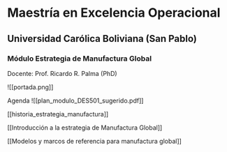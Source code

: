 # Maestría en Excelencia Operacional

## Universidad Carólica Boliviana (San Pablo)

### Módulo Estrategia de Manufactura Global

Docente: Prof. Ricardo R. Palma (PhD)



![[portada.png]]

Agenda
![[plan_modulo_DES501_sugerido.pdf]]

[[historia_estrategia_manufactura]]

[[Introducción a la estrategia de Manufactura Global]]

[[Modelos y marcos de referencia para manufactura global]]
